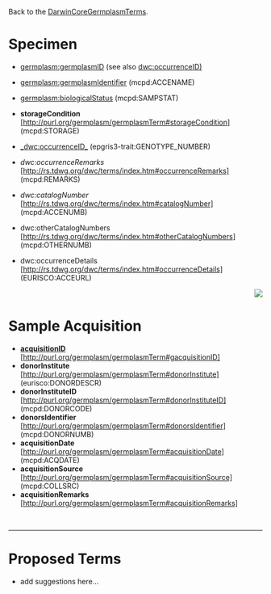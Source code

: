 Back to the [DarwinCoreGermplasmTerms](DarwinCoreGermplasmTerms.md).

# Specimen #

  * [germplasm:germplasmID](http://purl.org/germplasm/germplasmTerm#germplasmID) (see also  [dwc:occurrenceID)](http://rs.tdwg.org/dwc/terms/index.htm#occurrenceID)
  * [germplasm:germplasmIdentifier](http://purl.org/germplasm/germplasmTerm#germplasmIdentifier) (mcpd:ACCENAME)
  * [germplasm:biologicalStatus](http://purl.org/germplasm/germplasmTerm#biologicalStatus) (mcpd:SAMPSTAT)
  * **storageCondition** [http://purl.org/germplasm/germplasmTerm#storageCondition] (mcpd:STORAGE)

  * [\_dwc:occurrenceID\_](http://rs.tdwg.org/dwc/terms/index.htm#occurrenceID) (epgris3-trait:GENOTYPE\_NUMBER)
  * _dwc:occurrenceRemarks_ [http://rs.tdwg.org/dwc/terms/index.htm#occurrenceRemarks] (mcpd:REMARKS)
  * _dwc:catalogNumber_ [http://rs.tdwg.org/dwc/terms/index.htm#catalogNumber] (mcpd:ACCENUMB)
  * dwc:otherCatalogNumbers [http://rs.tdwg.org/dwc/terms/index.htm#otherCatalogNumbers] (mcpd:OTHERNUMB)
  * dwc:occurrenceDetails [http://rs.tdwg.org/dwc/terms/index.htm#occurrenceDetails] (EURISCO:ACCEURL)




<img src='http://darwincore-germplasm.googlecode.com/svn/trunk/images/illustrations/seed_containers.jpg' align='right' />


<br />

# Sample Acquisition #

  * **[acquisitionID](acquisitionID.md)** [http://purl.org/germplasm/germplasmTerm#gacquisitionID]
  * **donorInstitute** [http://purl.org/germplasm/germplasmTerm#donorInstitute] (eurisco:DONORDESCR)
  * **donorInstituteID** [http://purl.org/germplasm/germplasmTerm#donorInstituteID] (mcpd:DONORCODE)
  * **donorsIdentifier** [http://purl.org/germplasm/germplasmTerm#donorsIdentifier] (mcpd:DONORNUMB)
  * **acquisitionDate** [http://purl.org/germplasm/germplasmTerm#acquisitionDate] (mcpd:ACQDATE)
  * **acquisitionSource** [http://purl.org/germplasm/germplasmTerm#acquisitionSource] (mcpd:COLLSRC)
  * **acquisitionRemarks** [http://purl.org/germplasm/germplasmTerm#acquisitionRemarks]


<br />

---


# Proposed Terms #
  * add suggestions here...